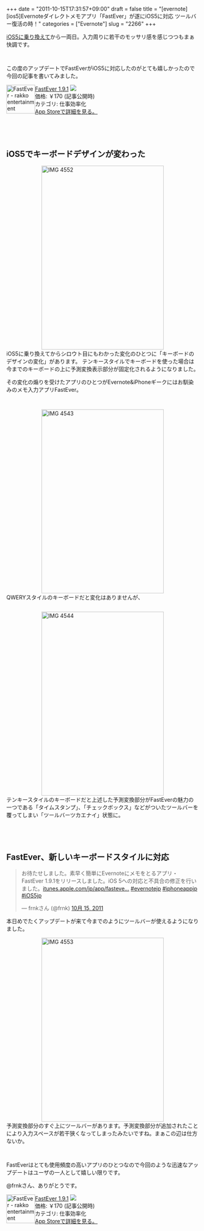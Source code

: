 +++
date = "2011-10-15T17:31:57+09:00"
draft = false
title = "[evernote][ios5]Evernoteダイレクトメモアプリ「FastEver」が遂にiOS5に対応 ツールバー復活の時！"
categories = ["Evernote"]
slug = "2266"
+++

<a href="https://knk-n.com/2011/10/14/ios5-update_matome/" target="_blank">iOS5に乗り換えて</a>から一両日。入力周りに若干のモッサリ感を感じつつもまぁ快調です。
<p style="margin-top: 3em;">

この度のアップデートでFastEverがiOS5に対応したのがとても嬉しかったので今回の記事を書いてみました。<!--more--><p style="margin-top: 1em;">
<div class="amz-etr-under"><div class="amz-left" style="float:left;"><div class="amz-image"><a href="http://click.linksynergy.com/fs-bin/click?id=48HB7K3zmMg&subid=0&offerid=94348.1&type=10&tmpid=3910&RD_PARM1=http%3A%2F%2Fitunes.apple.com%2Fjp%2Fapp%2Ffastever%2Fid364580273%3Fmt%3D8%2526uo%3D4" target="new"><img width="75" height="75" class="appsImg" src="http://a4.mzstatic.com/us/r1000/082/Purple/d5/30/30/mzl.cohgverh.png" alt="FastEver - rakko entertainment"></a></div></div><div class="amz-right"><div class="amz-title"><a href="http://click.linksynergy.com/fs-bin/click?id=48HB7K3zmMg&subid=0&offerid=94348.1&type=10&tmpid=3910&RD_PARM1=http%3A%2F%2Fitunes.apple.com%2Fjp%2Fapp%2Ffastever%2Fid364580273%3Fmt%3D8%2526uo%3D4" target="new">FastEver 1.9.1</a> <a href="http://click.linksynergy.com/fs-bin/click?id=48HB7K3zmMg&subid=0&offerid=94348.1&type=10&tmpid=3910&RD_PARM1=http%3A%2F%2Fitunes.apple.com%2Fjp%2Fapp%2Ffastever%2Fid364580273%3Fmt%3D8%2526uo%3D4" target="itunes_store"><img src="http://ax.phobos.apple.com.edgesuite.net/ja_jp/images/web/linkmaker/badge_appstore-sm.gif" style="border: 0;"></a></div><div class="amz-detail">価格: &#65509;170 (記事公開時)<br>カテゴリ: 仕事効率化<br><a href="http://click.linksynergy.com/fs-bin/click?id=48HB7K3zmMg&subid=0&offerid=94348.1&type=10&tmpid=3910&RD_PARM1=http%3A%2F%2Fitunes.apple.com%2Fjp%2Fapp%2Ffastever%2Fid364580273%3Fmt%3D8%2526uo%3D4" target="new">App Storeで詳細を見る。</a></div></div></div>
<img border="0" width="1" height="1" src="http://ad.linksynergy.com/fs-bin/show?id=Dk8JKvDVYwE&bids=186984.200232&type=3&subid=0">

<p style="margin-top: 6em;">

<h2>iOS5でキーボードデザインが変わった</h2>
<img style="display:block; margin-left:auto; margin-right:auto;" src="https://knk-n.com/images/2011/10/IMG_4552.png" alt="IMG 4552" title="IMG_4552.PNG" border="0" width="320" height="480" />
iOS5に乗り換えてからシロウト目にもわかった変化のひとつに「キーボードのデザインの変化」があります。
テンキースタイルでキーボードを使った場合は今までのキーボードの上に予測変換表示部分が固定化されるようになりました。<p style="margin-top: 1em;">
その変化の煽りを受けたアプリのひとつがEvernote&iPhoneギークにはお馴染みのメモ入力アプリFastEver。
<p style="margin-top: 3em;">
<img style="display:block; margin-left:auto; margin-right:auto;" src="https://knk-n.com/images/2011/10/IMG_4543.png" alt="IMG 4543" title="IMG_4543.PNG" border="0" width="320" height="480" />
QWERYスタイルのキーボードだと変化はありませんが、
<p style="margin-top: 2em;">
<img style="display:block; margin-left:auto; margin-right:auto;" src="https://knk-n.com/images/2011/10/IMG_4544.png" alt="IMG 4544" title="IMG_4544.PNG" border="0" width="320" height="480" />
テンキースタイルのキーボードだと上述した予測変換部分がFastEverの魅力の一つである「タイムスタンプ」、「チェックボックス」などがついたツールバーを覆ってしまい「ツールバーツカエナイ」状態に。
<p style="margin-top: 6em;">
<h2>FastEver、新しいキーボードスタイルに対応</h2>

<blockquote class="twitter-tweet" lang="ja"><p>お待たせしました。素早く簡単にEvernoteにメモをとるアプリ・FastEver 1.9.1をリリースしました。iOS 5への対応と不具合の修正を行いました。<a href="http://t.co/8mRCbAAr" title="http://itunes.apple.com/jp/app/fastever-quickly-create-evernote/id364580273?mt=8">itunes.apple.com/jp/app/fasteve…</a> <a href="https://twitter.com/search/%2523evernotejp">#evernotejp</a> <a href="https://twitter.com/search/%2523iphoneappjp">#iphoneappjp</a> <a href="https://twitter.com/search/%2523iOS5jp">#iOS5jp</a></p>&mdash; frnkさん (@frnk) <a href="https://twitter.com/frnk/status/125034812267429888" data-datetime="2011-10-15T02:26:36+00:00">10月 15, 2011</a></blockquote>

本日めでたくアップデートが来て今までのようにツールバーが使えるようになりました。
<p style="margin-top: 1em;">
<img style="display:block; margin-left:auto; margin-right:auto;" src="https://knk-n.com/images/2011/10/IMG_4553.png" alt="IMG 4553" title="IMG_4553.PNG" border="0" width="320" height="480" />
予測変換部分のすぐ上にツールバーがあります。予測変換部分が追加されたことにより入力スペースが若干狭くなってしまったみたいですね。まぁこの辺は仕方ないか。
<p style="margin-top: 3em;">
FastEverはとても使用頻度の高いアプリのひとつなので今回のような迅速なアップデートはユーザの一人として嬉しい限りです。<p style="margin-top: 1em;">
@frnkさん、ありがとうです。
<p style="margin-top: 1em;">
<div class="amz-etr-under"><div class="amz-left" style="float:left;"><div class="amz-image"><a href="http://click.linksynergy.com/fs-bin/click?id=48HB7K3zmMg&subid=0&offerid=94348.1&type=10&tmpid=3910&RD_PARM1=http%3A%2F%2Fitunes.apple.com%2Fjp%2Fapp%2Ffastever%2Fid364580273%3Fmt%3D8%2526uo%3D4" target="new"><img width="75" height="75" class="appsImg" src="http://a4.mzstatic.com/us/r1000/082/Purple/d5/30/30/mzl.cohgverh.png" alt="FastEver - rakko entertainment"></a></div></div><div class="amz-right"><div class="amz-title"><a href="http://click.linksynergy.com/fs-bin/click?id=48HB7K3zmMg&subid=0&offerid=94348.1&type=10&tmpid=3910&RD_PARM1=http%3A%2F%2Fitunes.apple.com%2Fjp%2Fapp%2Ffastever%2Fid364580273%3Fmt%3D8%2526uo%3D4" target="new">FastEver 1.9.1</a> <a href="http://click.linksynergy.com/fs-bin/click?id=48HB7K3zmMg&subid=0&offerid=94348.1&type=10&tmpid=3910&RD_PARM1=http%3A%2F%2Fitunes.apple.com%2Fjp%2Fapp%2Ffastever%2Fid364580273%3Fmt%3D8%2526uo%3D4" target="itunes_store"><img src="http://ax.phobos.apple.com.edgesuite.net/ja_jp/images/web/linkmaker/badge_appstore-sm.gif" style="border: 0;"></a></div><div class="amz-detail">価格: &#65509;170 (記事公開時)<br>カテゴリ: 仕事効率化<br><a href="http://click.linksynergy.com/fs-bin/click?id=48HB7K3zmMg&subid=0&offerid=94348.1&type=10&tmpid=3910&RD_PARM1=http%3A%2F%2Fitunes.apple.com%2Fjp%2Fapp%2Ffastever%2Fid364580273%3Fmt%3D8%2526uo%3D4" target="new">App Storeで詳細を見る。</a></div></div></div>
<img border="0" width="1" height="1" src="http://ad.linksynergy.com/fs-bin/show?id=Dk8JKvDVYwE&bids=186984.200232&type=3&subid=0">
